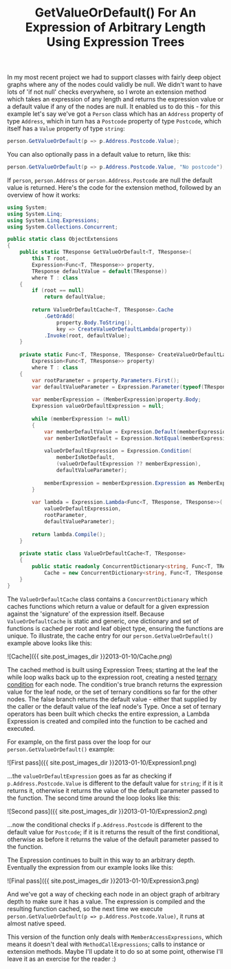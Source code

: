 ﻿---
layout: post
title: GetValueOrDefault() For An Expression of Arbitrary Length Using Expression Trees
excerpt: In my most recent project we had to support classes with fairly deep object graphs where any of the nodes could validly be null. We didn't want to have lots of 'if not null' checks everywhere, so I wrote an extension method which takes an expression of any length and returns the expression value or a default value if any of the nodes are null. Here's the extension method code, along with an overview of how it works.
tags: [C&#35;, Expression Trees]
---

In my most recent project we had to support classes with fairly deep object graphs where any of the 
nodes could validly be null. We didn't want to have lots of 'if not null' checks everywhere, so I 
wrote an extension method which takes an expression of any length and returns the expression value 
or a default value if any of the nodes are null. It enabled us to do this - for this example let's 
say we've got a `Person` class which has an `Address` property of type `Address`, which in turn has 
a `Postcode` property of type `Postcode`, which itself has a `Value` property of type `string`:

```csharp
person.GetValueOrDefault(p => p.Address.Postcode.Value);
```

You can also optionally pass in a default value to return, like this:

```csharp
person.GetValueOrDefault(p => p.Address.Postcode.Value, "No postcode");
```

If `person`, `person.Address` or `person.Address.Postcode` are null the default value is returned.
Here's the code for the extension method, followed by an overview of how it works:

```csharp
using System;
using System.Linq;
using System.Linq.Expressions;
using System.Collections.Concurrent;

public static class ObjectExtensions
{
    public static TResponse GetValueOrDefault<T, TResponse>(
        this T root,
        Expression<Func<T, TResponse>> property,
        TResponse defaultValue = default(TResponse))
        where T : class
    {
        if (root == null)
            return defaultValue;
 
        return ValueOrDefaultCache<T, TResponse>.Cache
            .GetOrAdd(
                property.Body.ToString(), 
                key => CreateValueOrDefaultLambda(property))
            .Invoke(root, defaultValue);
    }
 
    private static Func<T, TResponse, TResponse> CreateValueOrDefaultLambda<T, TResponse>(
        Expression<Func<T, TResponse>> property)
        where T : class
    {
        var rootParameter = property.Parameters.First();
        var defaultValueParameter = Expression.Parameter(typeof(TResponse), "default");
 
        var memberExpression = (MemberExpression)property.Body;
        Expression valueOrDefaultExpression = null;
 
        while (memberExpression != null)
        {
            var memberDefaultValue = Expression.Default(memberExpression.Type);
            var memberIsNotDefault = Expression.NotEqual(memberExpression, memberDefaultValue);
 
            valueOrDefaultExpression = Expression.Condition(
                memberIsNotDefault,
                (valueOrDefaultExpression ?? memberExpression),
                defaultValueParameter);
 
            memberExpression = memberExpression.Expression as MemberExpression;
        }
 
        var lambda = Expression.Lambda<Func<T, TResponse, TResponse>>(
            valueOrDefaultExpression, 
            rootParameter,
            defaultValueParameter);
 
        return lambda.Compile();
    }
 
    private static class ValueOrDefaultCache<T, TResponse>
    {
        public static readonly ConcurrentDictionary<string, Func<T, TResponse, TResponse>> 
            Cache = new ConcurrentDictionary<string, Func<T, TResponse, TResponse>>();
    }
}
```

The `ValueOrDefaultCache` class contains a `ConcurrentDictionary` which caches functions which return
a value or default for a given expression against the 'signature' of the expression itself. Because 
`ValueOrDefaultCache` is static and generic, one dictionary and set of functions is cached per root 
and leaf object type, ensuring the functions are unique. To illustrate, the cache entry for our 
`person.GetValueOrDefault()` example above looks like this:

![Cache]({{ site.post_images_dir }}2013-01-10/Cache.png)

The cached method is built using Expression Trees; starting at the leaf the while loop walks back up
to the expression root, creating a nested 
[ternary condition](https://msdn.microsoft.com/en-us/library/ty67wk28(v=vs.80).aspx) for each node. 
The condition's true branch returns the expression value for the leaf node, or the set of ternary 
conditions so far for the other nodes. The false branch returns the default value - either that 
supplied by the caller or the default value of the leaf node's Type. Once a set of ternary operators 
has been built which checks the entire expression, a Lambda Expression is created and compiled into 
the function to be cached and executed.

For example, on the first pass over the loop for our `person.GetValueOrDefault()` example:

![First pass]({{ site.post_images_dir }}2013-01-10/Expression1.png)

...the `valueOrDefaultExpression` goes as far as checking if `p.Address.Postcode.Value` is different
to the default value for `string`; if it is it returns it, otherwise it returns the value of the 
default parameter passed to the function. The second time around the loop looks like this:

![Second pass]({{ site.post_images_dir }}2013-01-10/Expression2.png)

...now the conditional checks if `p.Address.Postcode` is different to the default value for `Postcode`;
if it is it returns the result of the first conditional, otherwise as before it returns the value 
of the default parameter passed to the function.

The Expression continues to built in this way to an arbitrary depth. Eventually the expression from 
our example looks like this:

![Final pass]({{ site.post_images_dir }}2013-01-10/Expression3.png)

And we've got a way of checking each node in an object graph of arbitrary depth to make sure it has 
a value. The expression is compiled and the resulting function cached, so the next time we execute 
`person.GetValueOrDefault(p => p.Address.Postcode.Value)`, it runs at almost native speed.

This version of the function only deals with `MemberAccessExpressions`, which means it doesn't deal 
with `MethodCallExpressions`; calls to instance or extension methods. Maybe I'll update it to do so 
at some point, otherwise I'll leave it as an exercise for the reader :)
